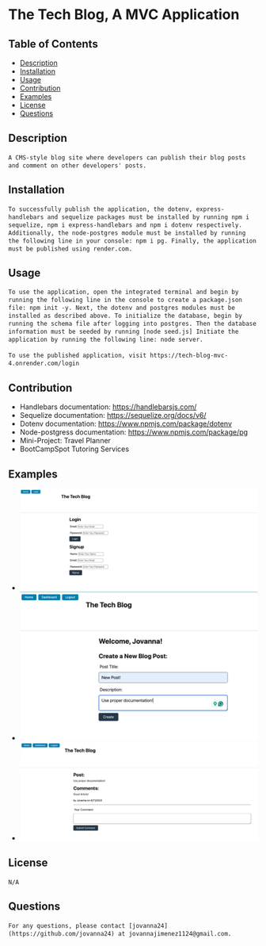 # The Tech Blog, A MVC Application

## Table of Contents 
- [Description](#description) 
- [Installation](#installation)
- [Usage](#usage)
- [Contribution](#contribution)
- [Examples](#examples)
- [License](#license)
- [Questions](#questions)

## Description <a name="description"></a>
    A CMS-style blog site where developers can publish their blog posts and comment on other developers' posts. 

## Installation <a name="installation"></a>
    To successfully publish the application, the dotenv, express-handlebars and sequelize packages must be installed by running npm i sequelize, npm i express-handlebars and npm i dotenv respectively. Additionally, the node-postgres module must be installed by running the following line in your console: npm i pg. Finally, the application must be published using render.com. 

## Usage <a name="usage"></a>
    To use the application, open the integrated terminal and begin by running the following line in the console to create a package.json file: npm init -y. Next, the dotenv and postgres modules must be installed as described above. To initialize the database, begin by running the schema file after logging into postgres. Then the database information must be seeded by running [node seed.js] Initiate the application by running the following line: node server. 
    
    To use the published application, visit https://tech-blog-mvc-4.onrender.com/login 

## Contribution <a name="contribution"></a>
- Handlebars documentation: https://handlebarsjs.com/
- Sequelize documentation: https://sequelize.org/docs/v6/ 
- Dotenv documentation: https://www.npmjs.com/package/dotenv
- Node-postgress documentation: https://www.npmjs.com/package/pg
- Mini-Project: Travel Planner
- BootCampSpot Tutoring Services

## Examples <a name="examples"></a> 
- ![homepage](image.png)
- ![dashboard](image-1.png)
- ![post_comments](image-2.png)

## License <a name="license"></a>
    N/A

## Questions <a name="questions"></a>
    For any questions, please contact [jovanna24](https://github.com/jovanna24) at jovannajimenez1124@gmail.com.